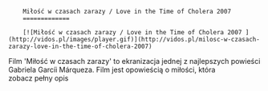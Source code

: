 
        Miłość w czasach zarazy / Love in the Time of Cholera 2007 
        =============
        
        [![Miłość w czasach zarazy / Love in the Time of Cholera 2007 ](http://vidos.pl/images/player.gif)](http://vidos.pl/milosc-w-czasach-zarazy-love-in-the-time-of-cholera-2007)
        
        
 Film 'Miłość w czasach zarazy' to ekranizacja jednej z najlepszych powieści Gabriela Garcíi Márqueza. Film jest opowieścią o miłości, która zobacz pełny opis
    